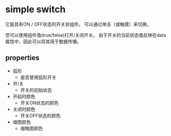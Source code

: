 # simple switch
它是具有ON / OFF状态的开关状组件。
可以通过单击（或触摸）来切换。

您可以使用组件值(true/false)打开/关闭开关。
由于开关的当前状态值反映在data属性中，因此可以将其用于数据传播。

## properties

- 弧形
  - 是否使用弧形开关
- 开/关
  - 开关的初始状态
- 开起时颜色
  - 开关ON状态的颜色
- 关闭时颜色
  - 开关OFF状态的颜色
- 缩图颜色
  - 缩略图颜色